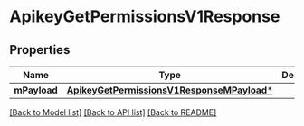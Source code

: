 # ApikeyGetPermissionsV1Response

## Properties
Name | Type | Description | Notes
------------ | ------------- | ------------- | -------------
**mPayload** | [**ApikeyGetPermissionsV1ResponseMPayload***](ApikeyGetPermissionsV1ResponseMPayload.md) |  | 

[[Back to Model list]](../README.md#documentation-for-models) [[Back to API list]](../README.md#documentation-for-api-endpoints) [[Back to README]](../README.md)


